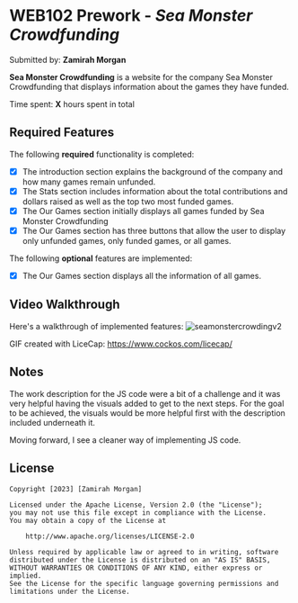 # WEB102 Prework - *Sea Monster Crowdfunding*

Submitted by: **Zamirah Morgan**

**Sea Monster Crowdfunding** is a website for the company Sea Monster Crowdfunding that displays information about the games they have funded.

Time spent: **X** hours spent in total

## Required Features

The following **required** functionality is completed:

* [x] The introduction section explains the background of the company and how many games remain unfunded.
* [x] The Stats section includes information about the total contributions and dollars raised as well as the top two most funded games.
* [x] The Our Games section initially displays all games funded by Sea Monster Crowdfunding
* [x] The Our Games section has three buttons that allow the user to display only unfunded games, only funded games, or all games.

The following **optional** features are implemented:

* [x] The Our Games section displays all the information of all games. 

## Video Walkthrough

Here's a walkthrough of implemented features:
![seamonstercrowdingv2](https://user-images.githubusercontent.com/65875304/211232183-0ce8b176-fe1d-4782-9b6a-7402d74fefee.gif)


<!-- Replace this with whatever GIF tool you used! -->
GIF created with LiceCap: https://www.cockos.com/licecap/

<!-- Recommended tools:
[Kap](https://getkap.co/) for macOS
[ScreenToGif](https://www.screentogif.com/) for Windows
[peek](https://github.com/phw/peek) for Linux. -->

## Notes
The work description for the JS code were a bit of a challenge and it was very helpful having the visuals added to get to the next steps. For the goal to be achieved, the visuals would be more helpful first with the description included underneath it. 

Moving forward, I see a cleaner way of implementing JS code. 

## License

    Copyright [2023] [Zamirah Morgan]

    Licensed under the Apache License, Version 2.0 (the "License");
    you may not use this file except in compliance with the License.
    You may obtain a copy of the License at

        http://www.apache.org/licenses/LICENSE-2.0

    Unless required by applicable law or agreed to in writing, software
    distributed under the License is distributed on an "AS IS" BASIS,
    WITHOUT WARRANTIES OR CONDITIONS OF ANY KIND, either express or implied.
    See the License for the specific language governing permissions and
    limitations under the License.
